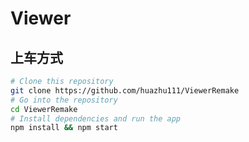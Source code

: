 # Viewer

## 上车方式

```bash
# Clone this repository
git clone https://github.com/huazhu111/ViewerRemake
# Go into the repository
cd ViewerRemake
# Install dependencies and run the app
npm install && npm start
```

